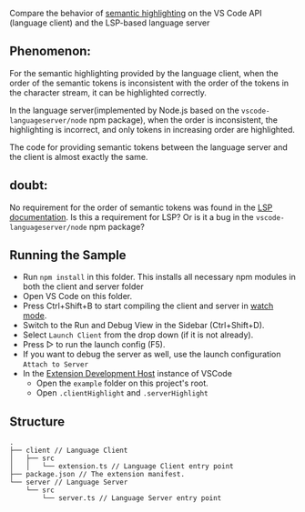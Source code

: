 Compare the behavior of [semantic highlighting](https://microsoft.github.io/language-server-protocol/specifications/lsp/3.17/specification/#semanticTokens_rangeRequest) on the VS Code API (language client) and the LSP-based language server

## Phenomenon:

For the semantic highlighting provided by the language client, when the order of the semantic tokens is inconsistent with the order of the tokens in the character stream, it can be highlighted correctly.

In the language server(implemented by Node.js based on the `vscode-languageserver/node` npm package), when the order is inconsistent, the highlighting is incorrect, and only tokens in increasing order are highlighted.

The code for providing semantic tokens between the language server and the client is almost exactly the same.

## doubt:

No requirement for the order of semantic tokens was found in the [LSP documentation](https://microsoft.github.io/language-server-protocol/specifications/lsp/3.17/specification/).
Is this a requirement for LSP? Or is it a bug in the `vscode-languageserver/node` npm package?

## Running the Sample

- Run `npm install` in this folder. This installs all necessary npm modules in both the client and server folder
- Open VS Code on this folder.
- Press Ctrl+Shift+B to start compiling the client and server in [watch mode](https://code.visualstudio.com/docs/editor/tasks#:~:text=The%20first%20entry%20executes,the%20HelloWorld.js%20file.).
- Switch to the Run and Debug View in the Sidebar (Ctrl+Shift+D).
- Select `Launch Client` from the drop down (if it is not already).
- Press ▷ to run the launch config (F5).
- If you want to debug the server as well, use the launch configuration `Attach to Server`
- In the [Extension Development Host](https://code.visualstudio.com/api/get-started/your-first-extension#:~:text=Then%2C%20inside%20the%20editor%2C%20press%20F5.%20This%20will%20compile%20and%20run%20the%20extension%20in%20a%20new%20Extension%20Development%20Host%20window.) instance of VSCode
  - Open the `example` folder on this project's root.
  - Open `.clientHighlight` and `.serverHighlight`

## Structure

```
.
├── client // Language Client
│   ├── src
│   │   └── extension.ts // Language Client entry point
├── package.json // The extension manifest.
└── server // Language Server
    └── src
        └── server.ts // Language Server entry point
```
